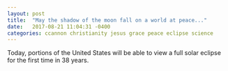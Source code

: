 ```yaml
---
layout: post
title:  "May the shadow of the moon fall on a world at peace..."
date:   2017-08-21 11:04:31 -0400
categories: ccannon christianity jesus grace peace eclipse science
---
```

Today, portions of the United States will be able to view a full solar eclipse for the first time in 38 years.
